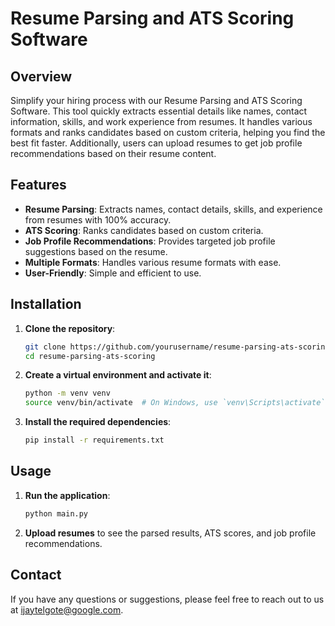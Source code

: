 # Resume Parsing and ATS Scoring Software

## Overview

Simplify your hiring process with our Resume Parsing and ATS Scoring Software. This tool quickly extracts essential details like names, contact information, skills, and work experience from resumes. It handles various formats and ranks candidates based on custom criteria, helping you find the best fit faster. Additionally, users can upload resumes to get job profile recommendations based on their resume content.

## Features

- **Resume Parsing**: Extracts names, contact details, skills, and experience from resumes with 100% accuracy.
- **ATS Scoring**: Ranks candidates based on custom criteria.
- **Job Profile Recommendations**: Provides targeted job profile suggestions based on the resume.
- **Multiple Formats**: Handles various resume formats with ease.
- **User-Friendly**: Simple and efficient to use.

## Installation

1. **Clone the repository**:
    ```bash
    git clone https://github.com/yourusername/resume-parsing-ats-scoring.git
    cd resume-parsing-ats-scoring
    ```

2. **Create a virtual environment and activate it**:
    ```bash
    python -m venv venv
    source venv/bin/activate  # On Windows, use `venv\Scripts\activate`
    ```

3. **Install the required dependencies**:
    ```bash
    pip install -r requirements.txt
    ```

## Usage

1. **Run the application**:
    ```bash
    python main.py
    ```

2. **Upload resumes** to see the parsed results, ATS scores, and job profile recommendations.

## Contact
If you have any questions or suggestions, please feel free to reach out to us at ijaytelgote@google.com.

